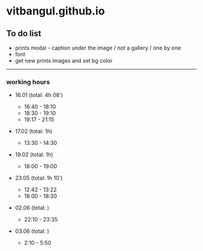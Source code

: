 # vitbangul.github.io

To do list
-----------

* prints modal - caption under the image / not a gallery / one by one
* font
* get new prints images and set bg color

---------------

### working hours
* 16.01 (total: 4h 08')
  - 16:40 - 18:10
  - 18:30 - 19:10
  - 19:17 - 21:15

* 17.02 (total: 1h)
  - 13:30 - 14:30

* 19.02 (total: 1h)
  - 18:00 - 19:00

* 23.05 (total: 1h 10')
  - 12:42 - 13:22
  - 18:00 - 18:30

* 02.06 (total: )
  - 22:10 - 23:35

* 03.06 (total: )
  - 2:10 - 5:50
